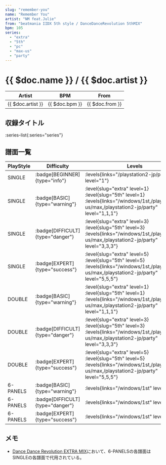 ```yaml
---
slug: "remember-you"
name: "Remember You"
artist: "NM feat.Julie"
from: "beatmania IIDX 5th style / DanceDanceRevolution 5thMIX"
bpm: 105
series:
  - "extra"
  - "5th"
  - "pc"
  - "max-us"
  - "party"
---
```


# {{ $doc.name }} / {{ $doc.artist }}

|Artist|BPM|From|
|------|---|----|
|{{ $doc.artist }}|{{ $doc.bpm }}|{{ $doc.from }}|

## 収録タイトル

:series-list{:series="series"}

## 譜面一覧

|PlayStyle|Difficulty|Levels|Notes|Movie|
|---------|----------|------|-----|-----|
|SINGLE| :badge[BEGINNER]{type="info"}| :levels{links="/playstation2-jp/party" level="1"}|41/0||
|SINGLE| :badge[BASIC]{type="warning"}|<div class="field is-grouped is-grouped-multiline"> :level{slug="extra" level=1} :level{slug="5th" level=1} :levels{links="/windows/1st,/playstation2-us/max,/playstation2-jp/party" level="1,1,1"}</div>|41/0||
|SINGLE| :badge[DIFFICULT]{type="danger"}|<div class="field is-grouped is-grouped-multiline"> :level{slug="extra" level=3} :level{slug="5th" level=3} :levels{links="/windows/1st,/playstation2-us/max,/playstation2-jp/party" level="3,3,3"}</div>|130/0||
|SINGLE| :badge[EXPERT]{type="success"}|<div class="field is-grouped is-grouped-multiline"> :level{slug="extra" level=5} :level{slug="5th" level=5} :levels{links="/windows/1st,/playstation2-us/max,/playstation2-jp/party" level="5,5,5"}</div>|197/0||
|DOUBLE| :badge[BASIC]{type="warning"}|<div class="field is-grouped is-grouped-multiline"> :level{slug="extra" level=1} :level{slug="5th" level=1} :levels{links="/windows/1st,/playstation2-us/max,/playstation2-jp/party" level="1,1,1"}</div>|47/0||
|DOUBLE| :badge[DIFFICULT]{type="danger"}|<div class="field is-grouped is-grouped-multiline"> :level{slug="extra" level=3} :level{slug="5th" level=3} :levels{links="/windows/1st,/playstation2-us/max,/playstation2-jp/party" level="3,3,3"}</div>|135/0||
|DOUBLE| :badge[EXPERT]{type="success"}|<div class="field is-grouped is-grouped-multiline"> :level{slug="extra" level=5} :level{slug="5th" level=5} :levels{links="/windows/1st,/playstation2-us/max,/playstation2-jp/party" level="5,5,5"}</div>|198/0||
|6-PANELS| :badge[BASIC]{type="warning"}| :levels{links="/windows/1st" level="1"}|47/0||
|6-PANELS| :badge[DIFFICULT]{type="danger"}| :levels{links="/windows/1st" level="3"}|130/0||
|6-PANELS| :badge[EXPERT]{type="success"}| :levels{links="/windows/1st" level="5"}|197/0||

## メモ

- [Dance Dance Revolution EXTRA MIX](/series/extra)において、6-PANELSの各譜面はSINGLEの各譜面で代用されている。
